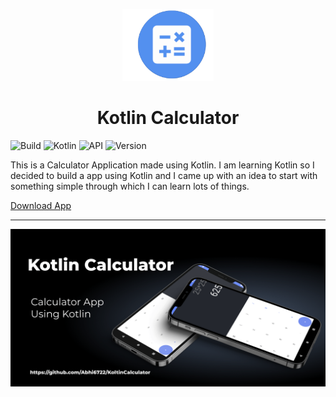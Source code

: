 <p align="center">
    <a href="https://github.com/Abhi6722/KoltinCalculator">
        <img alt="Kotlin Calculator" src="https://github.com/Abhi6722/KoltinCalculator/blob/master/.github/logo.png" width="146">
    </a>
</p>

<h1 align="center">
    Kotlin Calculator
</h1>

![Build](https://img.shields.io/badge/Build-Passing-success?https://img.shields.io/endpoint?url=https://language-translator-abhi6722.herokuapp.com&style=for-the-badge)
![Kotlin](https://img.shields.io/badge/Made_with-Kotlin-blueviolet?style=for-the-badge)
![API](https://img.shields.io/badge/Kotlin-Calculator-green?url=https://openweathermap.org/api&style=for-the-badge)
![Version](https://img.shields.io/badge/Version-v1-fcba03?style=for-the-badge)



This is a Calculator Application made using Kotlin. I am learning Kotlin so I decided to build a app using Kotlin and I came up with an idea to start with something simple through which I can learn lots of things.

<a id="raw-url" href="https://github.com/Abhi6722/KoltinCalculator/releases/download/v1/KotlinCalculator.apk">Download App</a>

***


<img src="https://github.com/Abhi6722/KoltinCalculator/blob/master/.github/banner.png" align="centre">
